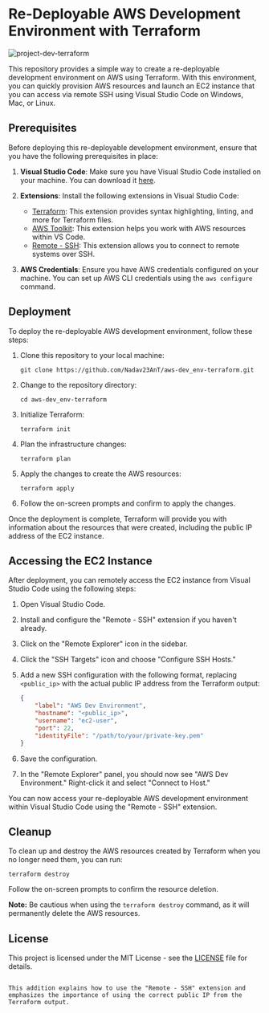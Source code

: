 # Re-Deployable AWS Development Environment with Terraform
![project-dev-terraform](https://github.com/Nadav23AnT/aws-dev_env-terraform/assets/71144691/d1d2374d-0f06-480e-adbe-44e0c15f470c)

This repository provides a simple way to create a re-deployable development environment on AWS using Terraform. With this environment, you can quickly provision AWS resources and launch an EC2 instance that you can access via remote SSH using Visual Studio Code on Windows, Mac, or Linux.

## Prerequisites

Before deploying this re-deployable development environment, ensure that you have the following prerequisites in place:

1. **Visual Studio Code**: Make sure you have Visual Studio Code installed on your machine. You can download it [here](https://code.visualstudio.com/).

2. **Extensions**: Install the following extensions in Visual Studio Code:
   - [Terraform](https://marketplace.visualstudio.com/items?itemName=HashiCorp.terraform): This extension provides syntax highlighting, linting, and more for Terraform files.
   - [AWS Toolkit](https://marketplace.visualstudio.com/items?itemName=AmazonWebServices.aws-toolkit-vscode): This extension helps you work with AWS resources within VS Code.
   - [Remote - SSH](https://marketplace.visualstudio.com/items?itemName=ms-vscode-remote.remote-ssh): This extension allows you to connect to remote systems over SSH.

3. **AWS Credentials**: Ensure you have AWS credentials configured on your machine. You can set up AWS CLI credentials using the `aws configure` command.

## Deployment

To deploy the re-deployable AWS development environment, follow these steps:

1. Clone this repository to your local machine:

   ```shell
   git clone https://github.com/Nadav23AnT/aws-dev_env-terraform.git
   ```

2. Change to the repository directory:

   ```shell
   cd aws-dev_env-terraform
   ```

3. Initialize Terraform:

   ```shell
   terraform init
   ```

4. Plan the infrastructure changes:

   ```shell
   terraform plan
   ```

5. Apply the changes to create the AWS resources:

   ```shell
   terraform apply
   ```

6. Follow the on-screen prompts and confirm to apply the changes.

Once the deployment is complete, Terraform will provide you with information about the resources that were created, including the public IP address of the EC2 instance.

## Accessing the EC2 Instance

After deployment, you can remotely access the EC2 instance from Visual Studio Code using the following steps:

1. Open Visual Studio Code.

2. Install and configure the "Remote - SSH" extension if you haven't already.

3. Click on the "Remote Explorer" icon in the sidebar.

4. Click the "SSH Targets" icon and choose "Configure SSH Hosts."

5. Add a new SSH configuration with the following format, replacing `<public_ip>` with the actual public IP address from the Terraform output:

   ```json
   {
       "label": "AWS Dev Environment",
       "hostname": "<public_ip>",
       "username": "ec2-user",
       "port": 22,
       "identityFile": "/path/to/your/private-key.pem"
   }
   ```

6. Save the configuration.

7. In the "Remote Explorer" panel, you should now see "AWS Dev Environment." Right-click it and select "Connect to Host."

You can now access your re-deployable AWS development environment within Visual Studio Code using the "Remote - SSH" extension.

## Cleanup

To clean up and destroy the AWS resources created by Terraform when you no longer need them, you can run:

```shell
terraform destroy
```

Follow the on-screen prompts to confirm the resource deletion.

**Note:** Be cautious when using the `terraform destroy` command, as it will permanently delete the AWS resources.

## License

This project is licensed under the MIT License - see the [LICENSE](LICENSE) file for details.
```

This addition explains how to use the "Remote - SSH" extension and emphasizes the importance of using the correct public IP from the Terraform output.
